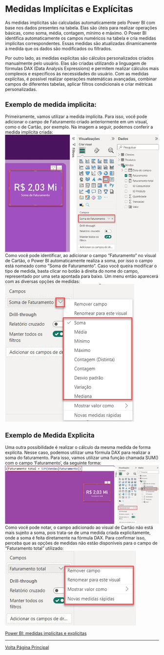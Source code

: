 # Medidas Implícitas e Explícitas
As medidas implícitas são calculadas automaticamente pelo Power BI com base nos dados presentes na tabela. Elas são úteis para realizar operações básicas, como soma, média, contagem, mínimo e máximo. O Power BI identifica automaticamente os campos numéricos na tabela e cria medidas implícitas correspondentes. Essas medidas são atualizadas dinamicamente à medida que os dados são modificados ou filtrados.

Por outro lado, as medidas explícitas são cálculos personalizados criados manualmente pelo usuário. Elas são criadas utilizando a linguagem de fórmulas DAX (Data Analysis Expressions) e permitem realizar cálculos mais complexos e específicos às necessidades do usuário. Com as medidas explícitas, é possível realizar operações matemáticas avançadas, combinar campos de diferentes tabelas, aplicar filtros condicionais e criar métricas personalizadas.

## Exemplo de medida implicita: 
Primeiramente, vamos utilizar a medida implícita. Para isso, você pode adicionar o campo de Faturamento criado anteriormente em um visual, como o de Cartão, por exemplo. Na imagem a seguir, podemos conferir a medida implícita criada:
![medidaImplicita](/POWER%20BI/ASSETS/medidasImplicitas.webp)
Como você pode identificar, ao adicionar o campo “Faturamento” no visual de Cartão, o Power BI automaticamente realiza a soma, por isso o campo está nomeado como “Soma de Faturamento”. Caso você queira modificar o tipo de medida, basta clicar no botão à direita do nome do campo, representado por uma seta apontada para baixo. Um menu então aparecerá com as diversas opções de medidas:
![medidaImplicita2](/POWER%20BI/ASSETS/medidaImplicita2.webp)

## Exemplo de Medida Explicita
Uma outra possibilidade é realizar o cálculo da mesma medida de forma explícita. Nesse caso, podemos utilizar uma fórmula DAX para realizar a soma do faturamento. Para isso, vamos utilizar uma função chamada SUM() com o campo ‘Faturamento’, da seguinte forma:
![medidaExplicita1](/POWER%20BI/ASSETS/medidaExplicita1.webp)
Como você pode notar, o campo adicionado ao visual de Cartão não está mais sujeito a soma, pois trata-se de uma medida criada explicitamente, onde a soma é feita diretamente na fórmula DAX. Para confirmar isso, perceba que as opções de medidas não estão disponíveis para o campo de “Faturamento total” utilizado:
![medidaExplicita2](/POWER%20BI/ASSETS/medidaExplicita2.webp)


[Power BI: medidas implícitas e explícitas](https://www.alura.com.br/artigos/power-bi-medidas-implicitas-e-explicitas?_gl=1*r674sk*_ga*MTI0MjAwNDk0Ni4xNzAyMzg5NTU1*_ga_1EPWSW3PCS*MTcwODk0NzY0MC4xNTcuMS4xNzA4OTQ5Mjc5LjAuMC4w*_fplc*RG4lMkZvWXN5MFhvTlRaUmJYMUNpdzZaQWZSa2QwUkoxT3FzV3BiNkp2MTFaZ1NlVHp0WUxzcjdaVFk2RVV1JTJCY1hTa3NKVTZLUWhEb0t6NFRVQzExcFgyZFk2QmM0RDBRZWhsVW5QUiUyRmNTTzIxZUpBVjNKYmNDY3hEQjFXR25BJTNEJTNE)

---------------------
[Volta Página Principal](/README.md)